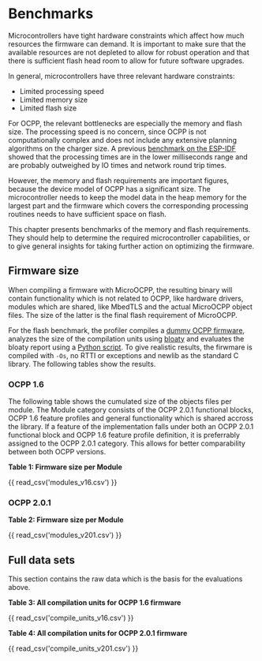 # Benchmarks

Microcontrollers have tight hardware constraints which affect how much resources the firmware can demand. It is important to make sure that the available resources are not depleted to allow for robust operation and that there is sufficient flash head room to allow for future software upgrades.

In general, microcontrollers have three relevant hardware constraints:

- Limited processing speed
- Limited memory size
- Limited flash size

For OCPP, the relevant bottlenecks are especially the memory and flash size. The processing speed is no concern, since OCPP is not computationally complex and does not include any extensive planning algorithms on the charger size. A previous [benchmark on the ESP-IDF](https://github.com/matth-x/MicroOcpp-benchmark) showed that the processing times are in the lower milliseconds range and are probably outweighed by IO times and network round trip times.

However, the memory and flash requirements are important figures, because the device model of OCPP has a significant size. The microcontroller needs to keep the model data in the heap memory for the largest part and the firmware which covers the corresponding processing routines needs to have sufficient space on flash.

This chapter presents benchmarks of the memory and flash requirements. They should help to determine the required microcontroller capabilities, or to give general insights for taking further action on optimizing the firmware.

## Firmware size

When compiling a firmware with MicroOCPP, the resulting binary will contain functionality which is not related to OCPP, like hardware drivers, modules which are shared, like MbedTLS and the actual MicroOCPP object files. The size of the latter is the final flash requirement of MicroOCPP.

For the flash benchmark, the profiler compiles a [dummy OCPP firmware](https://github.com/matth-x/MicroOcpp/tree/main/tests/benchmarks/firmware_size/main.cpp), analyzes the size of the compilation units using [bloaty](https://github.com/google/bloaty) and evaluates the bloaty report using a [Python script](https://github.com/matth-x/MicroOcpp/tree/main/tests/benchmarks/scripts/eval_firmware_size.py). To give realistic results, the firwmare is compiled with `-Os`, no RTTI or exceptions and newlib as the standard C library. The following tables show the results.

### OCPP 1.6

The following table shows the cumulated size of the objects files per module. The Module category consists of the OCPP 2.0.1 functional blocks, OCPP 1.6 feature profiles and general functionality which is shared accross the library. If a feature of the implementation falls under both an OCPP 2.0.1 functional block and OCPP 1.6 feature profile definition, it is preferrably assigned to the OCPP 2.0.1 category. This allows for better comparability between both OCPP versions.

**Table 1: Firmware size per Module**

{{ read_csv('modules_v16.csv') }}

### OCPP 2.0.1

**Table 2: Firmware size per Module**

{{ read_csv('modules_v201.csv') }}

## Full data sets

This section contains the raw data which is the basis for the evaluations above.

**Table 3: All compilation units for OCPP 1.6 firmware**

{{ read_csv('compile_units_v16.csv') }}

**Table 4: All compilation units for OCPP 2.0.1 firmware**

{{ read_csv('compile_units_v201.csv') }}

